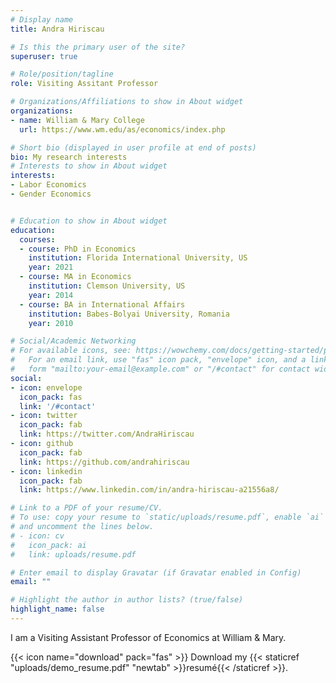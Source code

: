```yaml
---
# Display name
title: Andra Hiriscau

# Is this the primary user of the site?
superuser: true

# Role/position/tagline
role: Visiting Assitant Professor

# Organizations/Affiliations to show in About widget
organizations:
- name: William & Mary College
  url: https://www.wm.edu/as/economics/index.php

# Short bio (displayed in user profile at end of posts)
bio: My research interests
# Interests to show in About widget
interests:
- Labor Economics
- Gender Economics


# Education to show in About widget
education:
  courses:
  - course: PhD in Economics
    institution: Florida International University, US
    year: 2021
  - course: MA in Economics
    institution: Clemson University, US
    year: 2014
  - course: BA in International Affairs
    institution: Babes-Bolyai University, Romania
    year: 2010

# Social/Academic Networking
# For available icons, see: https://wowchemy.com/docs/getting-started/page-builder/#icons
#   For an email link, use "fas" icon pack, "envelope" icon, and a link in the
#   form "mailto:your-email@example.com" or "/#contact" for contact widget.
social:
- icon: envelope
  icon_pack: fas
  link: '/#contact'
- icon: twitter
  icon_pack: fab
  link: https://twitter.com/AndraHiriscau
- icon: github
  icon_pack: fab
  link: https://github.com/andrahiriscau
- icon: linkedin
  icon_pack: fab
  link: https://www.linkedin.com/in/andra-hiriscau-a21556a8/

# Link to a PDF of your resume/CV.
# To use: copy your resume to `static/uploads/resume.pdf`, enable `ai` icons in `params.toml`, 
# and uncomment the lines below.
# - icon: cv
#   icon_pack: ai
#   link: uploads/resume.pdf

# Enter email to display Gravatar (if Gravatar enabled in Config)
email: ""

# Highlight the author in author lists? (true/false)
highlight_name: false
---
```


I am a Visiting Assistant Professor of Economics at William & Mary.

{{< icon name="download" pack="fas" >}} Download my {{< staticref "uploads/demo_resume.pdf" "newtab" >}}resumé{{< /staticref >}}.
